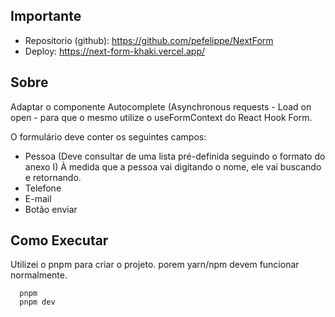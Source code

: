 ## Importante
- Repositorio (github): https://github.com/pefelippe/NextForm
- Deploy: https://next-form-khaki.vercel.app/

## Sobre
Adaptar o componente Autocomplete (Asynchronous requests - Load on open - para que o mesmo utilize o
useFormContext do React Hook Form.

O formulário deve conter os seguintes campos:
- Pessoa (Deve consultar de uma lista pré-definida seguindo o formato do anexo I)  À
medida que a pessoa vai digitando o nome, ele vai buscando e retornando.
- Telefone
- E-mail
- Botão enviar


## Como Executar

Utilizei o pnpm para criar o projeto. porem yarn/npm devem funcionar normalmente.

```
  pnpm
  pnpm dev
```
